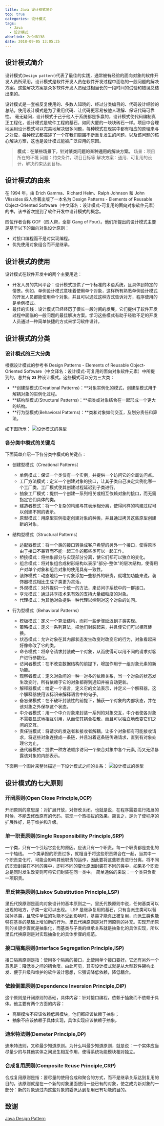 ```yaml
---
title: Java 设计模式简介
top: true
categories: 设计模式
tags:
  - Java
  - 设计模式
abbrlink: 2c9d8138
date: 2018-09-05 13:05:25
---
```


## 设计模式简介 ##
设计模式(`Design pattern`)代表了最佳的实践，通常被有经验的面向对象的软件开发人员所采用。设计模式是软件开发人员在软件开发过程中面临的一般问题的解决方案。这些解决方案是众多软件开发人员经过相当长的一段时间的试验和错误总结出来的。

设计模式是一套被反复使用的、多数人知晓的、经过分类编目的、代码设计经验的总结。使用设计模式是为了重用代码、让代码更容易被他人理解、保证代码可靠性。 毫无疑问，设计模式于己于他人于系统都是多赢的，设计模式使代码编制真正工程化，设计模式是软件工程的基石，如同大厦的一块块砖石一样。项目中合理地运用设计模式可以完美地解决很多问题，每种模式在现实中都有相应的原理来与之对应，每种模式都描述了一个在我们周围不断重复发生的问题，以及该问题的核心解决方案，这也是设计模式能被广泛应用的原因。

> **模式：在某些场景下，针对某类问题的某种通用的解决方案。**
> 场景：项目所在的环境
> 问题：约束条件，项目目标等
> 解决方案：通用、可复用的设计，解决约束达到目标。

## 设计模式的由来 ##
在 1994 年，由 Erich Gamma、Richard Helm、Ralph Johnson 和 John Vlissides 四人合著出版了一本名为 Design Patterns - Elements of Reusable Object-Oriented Software（中文译名：设计模式-可复用的面向对象软件元素）的书，该书首次提到了软件开发中设计模式的概念。

四位作者合称 GOF（四人帮，全拼 Gang of Four）。他们所提出的设计模式主要是基于以下的面向对象设计原则：
 - 对接口编程而不是对实现编程。
 - 优先使用对象组合而不是继承。

## 设计模式的使用 ##
设计模式在软件开发中的两个主要用途：
 - 开发人员的共同平台：设计模式提供了一个标准的术语系统，且具体到特定的情景。例如，单例设计模式意味着使用单个对象，这样所有熟悉单例设计模式的开发人员都能使用单个对象，并且可以通过这种方式告诉对方，程序使用的是单例模式。
 - 最佳的实践：设计模式已经经历了很长一段时间的发展，它们提供了软件开发过程中面临的一般问题的最佳解决方案。学习这些模式有助于经验不足的开发人员通过一种简单快捷的方式来学习软件设计。

## 设计模式的分类 ##
### 设计模式的三大分类 ###
根据设计模式的参考书 Design Patterns - Elements of Reusable Object-Oriented Software（中文译名：设计模式-可复用的面向对象软件元素）中所提到的，总共有 **`23`** 种设计模式。这些模式可以分为三大类：
 - **创建型模式(Creational Patterns)：**对象实例化的模式，创建型模式用于解耦对象的实例化过程。
 - **结构型模式(Structural Patterns)：**把类或对象结合在一起形成一个更大的结构。
 - **行为型模式(Behavioral Patterns)：**类和对象如何交互，及划分责任和算法。

如下图所示：
![设计模式的类型](https://lyl873825813.github.io/medias/design_pattern/design_pattern_category.jpg)

### 各分类中模式的关键点 ###
下面简单介绍一下各分类中模式的关键点：
 - 创建型模式（Creational Patterns）
    - 单例模式：保证一个类仅有一个实例，并提供一个访问它的全局访问点。
    - 工厂方法模式：定义一个创建对象的接口，让其子类自己决定实例化哪一个工厂类，工厂模式使其创建过程延迟到子类进行。
    - 抽象工厂模式：提供一个创建一系列相关或相互依赖对象的接口，而无需指定它们具体的类。
    - 建造者模式：将一个复杂的构建与其表示相分离，使得同样的构建过程可以创建不同的表示。
    - 原型模式：用原型实例指定创建对象的种类，并且通过拷贝这些原型创建新的对象。

 - 结构型模式（Structural Patterns）
    - 适配器模式：将一个类的接口转换成客户希望的另外一个接口，使得原本由于接口不兼容而不能一起工作的那些类可以一起工作。
    - 桥接模式：将抽象部分与实现部分分离，使它们都可以独立的变化。
    - 组合模式：将对象组合成树形结构以表示"部分-整体"的层次结构，使得用户对单个对象和组合对象的使用具有一致性。
    - 装饰模式：动态地给一个对象添加一些额外的职责。就增加功能来说，装饰器模式相比生成子类更为灵活。
    - 外观模式：对外提供一个统一的方法，来访问子系统中的一群接口。
    - 亨元模式：通过共享技术来有效的支持大量细粒度的对象。
    - 代理模式：为其他对象提供一种代理以控制对这个对象的访问。

 - 行为型模式（Behavioral Patterns）
    - 模板模式：定义一个算法结构，而将一些步骤延迟到子类实现。
    - 策略模式：定义一系列算法，把他们封装起来，并且使它们可以相互替换。
    - 状态模式：允许对象在其内部状态发生改变时改变它的行为，对象看起来好像修改了它的类。
    - 命令模式：将命令请求封装成一个对象，从而使得可以用不同的请求对客户进行参数化。
    - 访问者模式：在不改变数据结构的前提下，增加作用于一组对象元素的新功能。
    - 观察者模式：定义对象间的一种一对多的依赖关系，当一个对象的状态发生改变时，所有依赖于它的对象都得到通知并被自动更新。
    - 解释器模式：给定一个语言，定义它的文法表示，并定义一个解释器，这个解释器使用该标识来解释语言中的句子。
    - 备忘录模式：在不破坏封装性的前提下，捕获一个对象的内部状态，并在该对象之外保存这个状态。
    - 中介者模式：用一个中介对象来封装一系列的对象交互，中介者使各对象不需要显式地相互引用，从而使其耦合松散，而且可以独立地改变它们之间的交互。
    - 责任链模式：将请求的发送者和接收者解耦，让多个对象都有可能接收请求，将这些对象连接成一条链，并且沿着这条链传递请求，直到有对象处理它为止。
    - 迭代器模式：提供一种方法顺序访问一个聚合对象中各个元素, 而又无须暴露该对象的内部表示。

下面用一个图片来整体描述一下设计模式之间的关系：
![设计模式的类型](https://lyl873825813.github.io/medias/design_pattern/design_pattern_relation.jpg)

## 设计模式的七大原则 ##
### 开闭原则(Open Close Principle,OCP) ###
开闭原则的意思是：对扩展开放，对修改关闭。也就是说，在程序需要进行拓展的时候，不能去修改原有的代码，实现一个热插拔的效果。简言之，是为了使程序的扩展性好，易于维护和升级。

### 单一职责原则(Single Responsibility Principle,SRP) ###
一个类，只有一个引起它变化的原因。应该只有一个职责。每一个职责都是变化的一个轴线。
一个类承担的职责过多，就相当于将这些职责耦合在一起，当其中一个职责变化时，可能会影响其他职责的运作，因此要将这些职责进行分离，将不同的职责封装在不同的类中，即将不同的变化原因封装在不同的类中，如果多个职责总是同时发生改变则可将它们封装在同一类中。
简单通俗的来说：一个类只负责一项职责。

### 里氏替换原则(Liskov Substitution Principle,LSP) ###
里氏代换原则是面向对象设计的基本原则之一。里氏代换原则中说，任何基类可以出现的地方，子类一定可以出现。
LSP 是继承复用的基石，只有当派生类可以替换掉基类，且软件单位的功能不受到影响时，基类才能真正被复用，而派生类也能够在基类的基础上增加新的行为。里氏代换原则是对开闭原则的补充。实现开闭原则的关键步骤就是抽象化，而基类与子类的继承关系就是抽象化的具体实现，所以里氏代换原则是对实现抽象化的具体步骤的规范。

### 接口隔离原则(Interface Segregation Principle,ISP) ###
接口隔离原则是指：使用多个隔离的接口，比使用单个接口要好。它还有另外一个意思是：降低类之间的耦合度。由此可见，其实设计模式就是从大型软件架构出发、便于升级和维护的软件设计思想，它强调降低依赖，降低耦合。

### 依赖倒置原则(Dependence Inversion Principle,DIP) ###
这个原则是开闭原则的基础，具体内容：针对接口编程，依赖于抽象而不依赖于具体。他主要有两个方面的内容：
 - 高层模块不应该依赖低层模块，他们都应该依赖于抽象；
 - 抽象不应该依赖于具体实现，具体实现应该依赖于抽象。

### 迪米特法则(Demeter Principle,DP) ###
迪米特法则，又称最少知道原则。为什么叫最少知道原则，就是说：一个实体应当尽量少的与其他实体之间发生相互作用，使得系统功能模块相对独立。

### 合成复用原则(Composite Reuse Principle,CRP) ###
合成复用原则是指：要尽量的使用合成和聚合的方式，而不是继承关系达到复用的目的。该原则就是在一个新的对象里面使用一些已有的对象，使之成为新对象的一部分：新的对象通过向这些对象的委派达到复用已有功能的目的。

## 致谢 ##
[Java Design Pattern](https://www.gitbook.com/book/quanke/design-pattern-java/)

